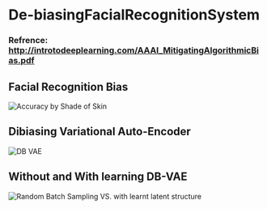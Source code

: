 # De-biasingFacialRecognitionSystem
### Refrence: http://introtodeeplearning.com/AAAI_MitigatingAlgorithmicBias.pdf

## Facial Recognition Bias
![Accuracy by Shade of Skin](https://miro.medium.com/max/1400/1*xOJ3mjjsIfud7GPS7XNJIQ.png)

## Dibiasing Variational Auto-Encoder
![DB VAE](https://www.researchgate.net/profile/Ava-Soleimany/publication/334381622/figure/fig2/AS:779301393813504@1562811339841/Debiasing-Variational-Autoencoder-Architecture-of-the-semi-supervised-DB-VAE-for-binary.png)

## Without and With learning DB-VAE
![Random Batch Sampling VS. with learnt latent structure](https://www.researchgate.net/profile/Ava-Soleimany/publication/334381622/figure/fig1/AS:779301393801218@1562811339790/Batches-sampled-for-training-without-left-and-with-right-learned-debiasing-The.png)
